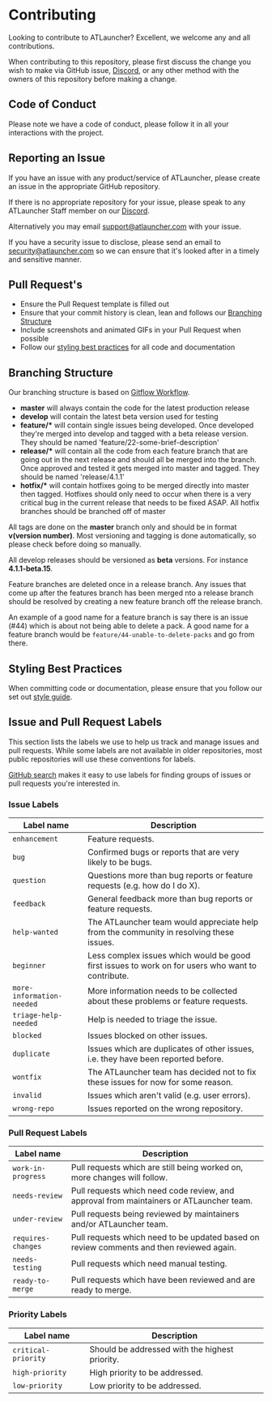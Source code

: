 # Contributing

Looking to contribute to ATLauncher? Excellent, we welcome any and all contributions.

When contributing to this repository, please first discuss the change you wish to make via GitHub issue,
[Discord](https://atl.pw/discord), or any other method with the owners of this repository before making a change.

## Code of Conduct

Please note we have a code of conduct, please follow it in all your interactions with the project.

## Reporting an Issue

If you have an issue with any product/service of ATLauncher, please create an issue in the appropriate GitHub
repository.

If there is no appropriate repository for your issue, please speak to any ATLauncher Staff member on our
[Discord](https://atl.pw/discord).

Alternatively you may email support@atlauncher.com with your issue.

If you have a security issue to disclose, please send an email to security@atlauncher.com so we can ensure that it's
looked after in a timely and sensitive manner.

## Pull Request's

-   Ensure the Pull Request template is filled out
-   Ensure that your commit history is clean, lean and follows our [Branching Structure](#branching-structure)
-   Include screenshots and animated GIFs in your Pull Request when possible
-   Follow our [styling best practices](#styling-best-practices) for all code and documentation

## Branching Structure

Our branching structure is based on
[Gitflow Workflow](https://www.atlassian.com/git/tutorials/comparing-workflows/gitflow-workflow).

-   **master** will always contain the code for the latest production release
-   **develop** will contain the latest beta version used for testing
-   **feature/\*** will contain single issues being developed. Once developed they're merged into develop and tagged with
    a beta release version. They should be named 'feature/22-some-brief-description'
-   **release/\*** will contain all the code from each feature branch that are going out in the next release and should
    all be merged into the branch. Once approved and tested it gets merged into master and tagged. They should be named
    'release/4.1.1'
-   **hotfix/\*** will contain hotfixes going to be merged directly into master then tagged. Hotfixes should only need to
    occur when there is a very critical bug in the current release that needs to be fixed ASAP. All hotfix branches should
    be branched off of master

All tags are done on the **master** branch only and should be in format **v(version number)**. Most versioning and
tagging is done automatically, so please check before doing so manually.

All develop releases should be versioned as **beta** versions. For instance **4.1.1-beta.15**.

Feature branches are deleted once in a release branch. Any issues that come up after the features branch has been merged
nto a release branch should be resolved by creating a new feature branch off the release branch.

An example of a good name for a feature branch is say there is an issue (#44) which is about not being able to delete a
pack. A good name for a feature branch would be `feature/44-unable-to-delete-packs` and go from there.

## Styling Best Practices

When committing code or documentation, please ensure that you follow our set out
[style guide](https://github.com/ATLauncher/style-guide).

## Issue and Pull Request Labels

This section lists the labels we use to help us track and manage issues and pull requests. While some labels are not
available in older repositories, most public repositories will use these conventions for labels.

[GitHub search](https://help.github.com/articles/searching-issues/) makes it easy to use labels for finding groups of
issues or pull requests you're interested in.

### Issue Labels

| Label name                | Description                                                                                       |
| ------------------------- | ------------------------------------------------------------------------------------------------- |
| `enhancement`             | Feature requests.                                                                                 |
| `bug`                     | Confirmed bugs or reports that are very likely to be bugs.                                        |
| `question`                | Questions more than bug reports or feature requests (e.g. how do I do X).                         |
| `feedback`                | General feedback more than bug reports or feature requests.                                       |
| `help-wanted`             | The ATLauncher team would appreciate help from the community in resolving these issues.           |
| `beginner`                | Less complex issues which would be good first issues to work on for users who want to contribute. |
| `more-information-needed` | More information needs to be collected about these problems or feature requests.                  |
| `triage-help-needed`      | Help is needed to triage the issue.                                                               |
| `blocked`                 | Issues blocked on other issues.                                                                   |
| `duplicate`               | Issues which are duplicates of other issues, i.e. they have been reported before.                 |
| `wontfix`                 | The ATLauncher team has decided not to fix these issues for now for some reason.                  |
| `invalid`                 | Issues which aren't valid (e.g. user errors).                                                     |
| `wrong-repo`              | Issues reported on the wrong repository.                                                          |

### Pull Request Labels

| Label name         | Description                                                                              |
| ------------------ | ---------------------------------------------------------------------------------------- |
| `work-in-progress` | Pull requests which are still being worked on, more changes will follow.                 |
| `needs-review`     | Pull requests which need code review, and approval from maintainers or ATLauncher team.  |
| `under-review`     | Pull requests being reviewed by maintainers and/or ATLauncher team.                      |
| `requires-changes` | Pull requests which need to be updated based on review comments and then reviewed again. |
| `needs-testing`    | Pull requests which need manual testing.                                                 |
| `ready-to-merge`   | Pull requests which have been reviewed and are ready to merge.                           |

### Priority Labels

| Label name          | Description                                    |
| ------------------- | ---------------------------------------------- |
| `critical-priority` | Should be addressed with the highest priority. |
| `high-priority`     | High priority to be addressed.                 |
| `low-priority`      | Low priority to be addressed.                  |
